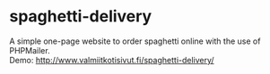 # spaghetti-delivery
A simple one-page website to order spaghetti online with the use of PHPMailer.<br />
Demo: http://www.valmiitkotisivut.fi/spaghetti-delivery/
